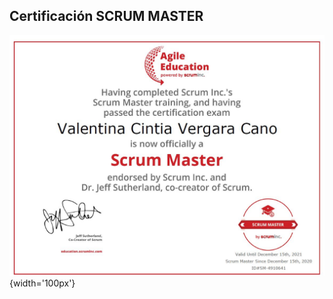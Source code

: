 ## Certificación SCRUM MASTER

![](https://github.com/valentinavcvc14/valentinavcvc14.github.io/blob/main/SCRUM_MASTER_CERTIFICACION.JPG){width='100px'}
